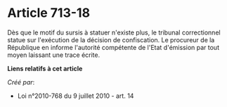 # Article 713-18

Dès que le motif du sursis à statuer n'existe plus, le tribunal correctionnel statue sur l'exécution de la décision de
confiscation. Le procureur de la République en informe l'autorité compétente de l'Etat d'émission par tout moyen laissant une
trace écrite.

**Liens relatifs à cet article**

_Créé par_:

  - Loi n°2010-768 du 9 juillet 2010 - art. 14
